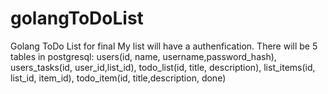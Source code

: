 # golangToDoList
Golang ToDo List for final
My list will have a authenfication.
There will be 5 tables in postgresql: users(id, name, username,password_hash), users_tasks(id, user_id,list_id), todo_list(id, title, description), list_items(id, list_id, item_id), todo_item(id, title,description, done)
